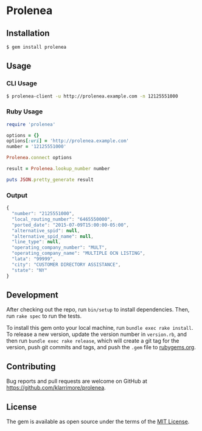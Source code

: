 # Prolenea

## Installation

```bash
$ gem install prolenea
```

## Usage

### CLI Usage

```bash
$ prolenea-client -u http://prolenea.example.com -n 12125551000
```

### Ruby Usage

```ruby
require 'prolenea'

options = {}
options[:uri] = 'http://prolenea.example.com'
number = '12125551000'

Prolenea.connect options

result = Prolenea.lookup_number number

puts JSON.pretty_generate result
```

### Output

```javascript
{
  "number": "2125551000",
  "local_routing_number": "6465550000",
  "ported_date": "2015-07-09T15:00:00-05:00",
  "alternative_spid": null,
  "alternative_spid_name": null,
  "line_type": null,
  "operating_company_number": "MULT",
  "operating_company_name": "MULTIPLE OCN LISTING",
  "lata": "99999",
  "city": "CUSTOMER DIRECTORY ASSISTANCE",
  "state": "NY"
}
```

## Development

After checking out the repo, run `bin/setup` to install dependencies. Then, run `rake spec` to run the tests.

To install this gem onto your local machine, run `bundle exec rake install`. To release a new version, update the version number in `version.rb`, and then run `bundle exec rake release`, which will create a git tag for the version, push git commits and tags, and push the `.gem` file to [rubygems.org](https://rubygems.org).

## Contributing

Bug reports and pull requests are welcome on GitHub at https://github.com/klarrimore/prolenea.


## License

The gem is available as open source under the terms of the [MIT License](http://opensource.org/licenses/MIT).
